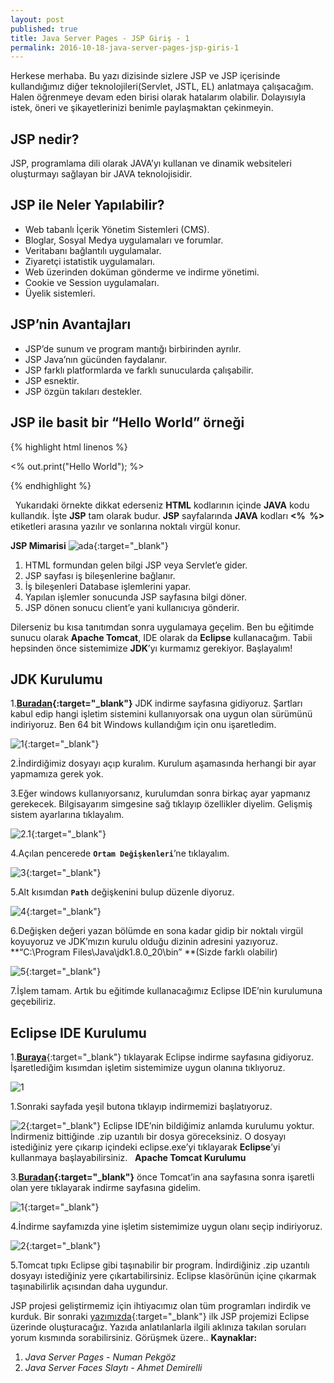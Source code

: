 ```yaml
---
layout: post
published: true
title: Java Server Pages - JSP Giriş - 1
permalink: 2016-10-18-java-server-pages-jsp-giris-1
---
```

Herkese merhaba. Bu yazı dizisinde sizlere JSP ve JSP içerisinde kullandığımız diğer teknolojileri(Servlet, JSTL, EL) anlatmaya çalışacağım. Halen öğrenmeye devam eden birisi olarak hatalarım olabilir. Dolayısıyla istek, öneri ve şikayetlerinizi benimle paylaşmaktan çekinmeyin. 

## JSP nedir? 

JSP, programlama dili olarak JAVA’yı kullanan ve dinamik websiteleri oluşturmayı sağlayan bir JAVA teknolojisidir. 

## JSP ile Neler Yapılabilir?

*   Web tabanlı İçerik Yönetim Sistemleri (CMS).
*   Bloglar, Sosyal Medya uygulamaları ve forumlar.
*   Veritabanı bağlantılı uygulamalar.
*   Ziyaretçi istatistik uygulamaları.
*   Web üzerinden doküman gönderme ve indirme yönetimi.
*   Cookie ve Session uygulamaları.
*   Üyelik sistemleri.

## JSP’nin Avantajları

*   JSP’de sunum ve program mantığı birbirinden ayrılır.
*   JSP Java’nın gücünden faydalanır.
*   JSP farklı platformlarda ve farklı sunucularda çalışabilir.
*   JSP esnektir.
*   JSP özgün takıları destekler.

## JSP ile basit bir “Hello World” örneği
  
{% highlight html linenos %}
<html>

<head>

   <title>JSP Örnek</title>

</head>

<body>

   <% out.print("Hello World"); %>

</body>

</html>
{% endhighlight %}

  Yukarıdaki örnekte dikkat ederseniz **HTML** kodlarının içinde **JAVA** kodu kullandık. İşte **JSP** tam olarak budur. **JSP** sayfalarında **JAVA** kodları **<%  %>** etiketleri arasına yazılır ve sonlarına noktalı virgül konur.  
  
  **JSP Mimarisi** ![ada](http://kod5.org/wp-content/uploads/2015/03/ada-1024x274.jpg){:target="_blank"}

1.  HTML formundan gelen bilgi JSP veya Servlet’e gider.
2.  JSP sayfası iş bileşenlerine bağlanır.
3.  İş bileşenleri Database işlemlerini yapar.
4.  Yapılan işlemler sonucunda JSP sayfasına bilgi döner.
5.  JSP dönen sonucu client’e yani kullanıcıya gönderir.

 Dilerseniz bu kısa tanıtımdan sonra uygulamaya geçelim. Ben bu eğitimde sunucu olarak **Apache Tomcat**, IDE olarak da **Eclipse** kullanacağım. Tabii hepsinden önce sistemimize **JDK**’yı kurmamız gerekiyor. Başlayalım!   
 
## JDK Kurulumu

1.**[Buradan](http://www.oracle.com/technetwork/java/javase/downloads/jdk8-downloads-2133151.html){:target="_blank"}** JDK indirme sayfasına gidiyoruz. Şartları kabul edip hangi işletim sistemini kullanıyorsak ona uygun olan sürümünü indiriyoruz. Ben 64 bit Windows kullandığım için onu işaretledim.

![1](http://kod5.org/wp-content/uploads/2015/03/11-1024x570.png){:target="_blank"}

2.İndirdiğimiz dosyayı açıp kuralım. Kurulum aşamasında herhangi bir ayar yapmamıza gerek yok.

3.Eğer windows kullanıyorsanız, kurulumdan sonra birkaç ayar yapmanız gerekecek. Bilgisayarım simgesine sağ tıklayıp özellikler diyelim. Gelişmiş sistem ayarlarına tıklayalım.

![2.1](http://kod5.org/wp-content/uploads/2015/03/2.1-1024x545.png){:target="_blank"}

4.Açılan pencerede **`Ortam Değişkenleri`**’ne tıklayalım.

![3](http://kod5.org/wp-content/uploads/2015/03/3.png){:target="_blank"}

5.Alt kısımdan **`Path`** değişkenini bulup düzenle diyoruz.

![4](http://kod5.org/wp-content/uploads/2015/03/4.png){:target="_blank"}

6.Değişken değeri yazan bölümde en sona kadar gidip bir noktalı virgül koyuyoruz ve JDK’mızın kurulu olduğu dizinin adresini yazıyoruz. **“C:\Program Files\Java\jdk1.8.0_20\bin” **(Sizde farklı olabilir)

![5](http://kod5.org/wp-content/uploads/2015/03/5.png){:target="_blank"}

7.İşlem tamam. Artık bu eğitimde kullanacağımız Eclipse IDE’nin kurulumuna geçebiliriz.

## Eclipse IDE Kurulumu

1.[**Buraya**](https://eclipse.org/downloads/){:target="_blank"} tıklayarak Eclipse indirme sayfasına gidiyoruz. İşaretlediğim kısımdan işletim sistemimize uygun olanına tıklıyoruz.

![1](http://kod5.org/wp-content/uploads/2015/03/12-1024x547.png)

1.Sonraki sayfada yeşil butona tıklayıp indirmemizi başlatıyoruz.

![2](http://kod5.org/wp-content/uploads/2015/03/21-1024x546.png){:target="_blank"} Eclipse IDE’nin bildiğimiz anlamda kurulumu yoktur. İndirmeniz bittiğinde .zip uzantılı bir dosya göreceksiniz. O dosyayı istediğiniz yere çıkarıp içindeki eclipse.exe’yi tıklayarak **Eclipse**’yi kullanmaya başlayabilirsiniz.   **Apache Tomcat Kurulumu**

3.**[Buradan](http://tomcat.apache.org/){:target="_blank"}** önce Tomcat’in ana sayfasına sonra işaretli olan yere tıklayarak indirme sayfasına gidelim.

![1](http://kod5.org/wp-content/uploads/2015/03/1-1024x546.png){:target="_blank"}

4.İndirme sayfamızda yine işletim sistemimize uygun olanı seçip indiriyoruz.

![2](http://kod5.org/wp-content/uploads/2015/03/2-1024x546.png){:target="_blank"}

5.Tomcat tıpkı Eclipse gibi taşınabilir bir program. İndirdiğiniz .zip uzantılı dosyayı istediğiniz yere çıkartabilirsiniz. Eclipse klasörünün içine çıkarmak taşınabilirlik açısından daha uygundur.

JSP projesi geliştirmemiz için ihtiyacımız olan tüm programları indirdik ve kurduk. Bir sonraki [yazımızda](http://kod5.org/jsp-ile-ilk-uygulama-2/){:target="_blank"} ilk JSP projemizi Eclipse üzerinde oluşturacağız. Yazıda anlatılanlarla ilgili aklınıza takılan soruları yorum kısmında sorabilirsiniz. Görüşmek üzere.. **Kaynaklar:**

1.  _Java Server Pages - Numan Pekgöz_
2.  _Java Server Faces Slaytı - Ahmet Demirelli_
